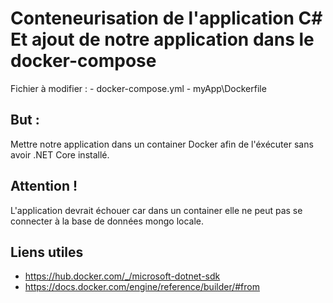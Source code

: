 # Conteneurisation de l'application C# Et ajout de notre application dans le docker-compose

Fichier à modifier :
    - docker-compose.yml
    - myApp\Dockerfile

## But :
Mettre notre application dans un container Docker afin de l'éxécuter sans avoir .NET Core installé.

## Attention !
L'application devrait échouer car dans un container elle ne peut pas se connecter à la base de données mongo locale.

## Liens utiles
- https://hub.docker.com/_/microsoft-dotnet-sdk
- https://docs.docker.com/engine/reference/builder/#from